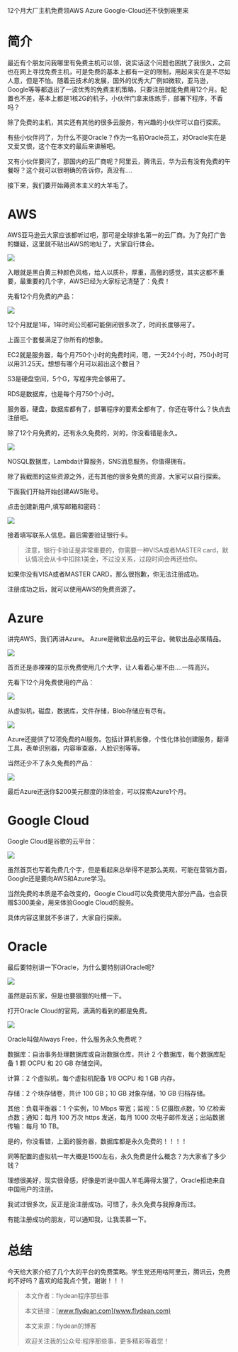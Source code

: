 12个月大厂主机免费领AWS Azure Google-Cloud还不快到碗里来

# 简介

最近有个朋友问我哪里有免费主机可以领，说实话这个问题也困扰了我很久，之前也在网上寻找免费主机，可是免费的基本上都有一定的限制，用起来实在是不尽如人意，但是不怕。随着云技术的发展，国外的优秀大厂例如微软，亚马逊，Google等等都退出了一波优秀的免费主机策略，只要注册就能免费用12个月。配置也不差，基本上都是1核2G的机子，小伙伴门拿来练练手，部署下程序，不香吗？

除了免费的主机，其实还有其他的很多云服务，有兴趣的小伙伴可以自行探索。

有些小伙伴问了，为什么不提Oracle？作为一名前Oracle员工，对Oracle实在是又爱又恨，这个在本文的最后来讲解吧。

又有小伙伴要问了，那国内的云厂商呢？阿里云，腾讯云，华为云有没有免费的午餐呀？这个我可以很明确的告诉你，真没有....

接下来，我们要开始薅资本主义的大羊毛了。

# AWS

AWS亚马逊云大家应该都听过吧，那可是全球排名第一的云厂商。为了免打广告的嫌疑，这里就不贴出AWS的地址了，大家自行体会。

![](https://img-blog.csdnimg.cn/202005271034241.png?x-oss-process=image/watermark,type_ZmFuZ3poZW5naGVpdGk,shadow_0,text_aHR0cDovL3d3dy5mbHlkZWFuLmNvbQ==,size_35,color_8F8F8F,t_70)

入眼就是黑白黄三种颜色风格，给人以质朴，厚重，高傲的感觉，其实这都不重要，最重要的几个字，AWS已经为大家标记清楚了：免费！

先看12个月免费的产品：

![](https://img-blog.csdnimg.cn/20200527103928930.png?x-oss-process=image/watermark,type_ZmFuZ3poZW5naGVpdGk,shadow_0,text_aHR0cDovL3d3dy5mbHlkZWFuLmNvbQ==,size_35,color_8F8F8F,t_70)

12个月就是1年，1年时间公司都可能倒闭很多次了，时间长度够用了。

上面三个套餐满足了你所有的想象。

EC2就是服务器，每个月750个小时的免费时间，嗯，一天24个小时，750小时可以用31.25天。想想有哪个月可以超出这个数目？

S3是硬盘空间，5个G，写程序完全够用了。

RDS是数据库，也是每个月750个小时。

服务器，硬盘，数据库都有了，部署程序的要素全都有了，你还在等什么？快点去注册吧。

除了12个月免费的，还有永久免费的，对的，你没看错是永久。

![](https://img-blog.csdnimg.cn/20200527121209127.png?x-oss-process=image/watermark,type_ZmFuZ3poZW5naGVpdGk,shadow_0,text_aHR0cDovL3d3dy5mbHlkZWFuLmNvbQ==,size_35,color_8F8F8F,t_70)

NOSQL数据库，Lambda计算服务，SNS消息服务。你值得拥有。

除了我截图的这些资源之外，还有其他的很多免费的资源，大家可以自行探索。

下面我们开始开始创建AWS账号。

点击创建新用户,填写邮箱和密码：

![](https://img-blog.csdnimg.cn/20200527121912308.png?x-oss-process=image/watermark,type_ZmFuZ3poZW5naGVpdGk,shadow_0,text_aHR0cDovL3d3dy5mbHlkZWFuLmNvbQ==,size_35,color_8F8F8F,t_70)

接着填写联系人信息。最后需要验证银行卡。

> 注意，银行卡验证是非常重要的，你需要一种VISA或者MASTER card，默认情况会从卡中扣除1美金，不过没关系，过段时间会再还给你。

如果你没有VISA或者MASTER CARD，那么很抱歉，你无法注册成功。

注册成功之后，就可以使用AWS的免费资源了。

# Azure

讲完AWS，我们再讲Azure。 Azure是微软出品的云平台。微软出品必属精品。

![](https://img-blog.csdnimg.cn/20200527122345828.png?x-oss-process=image/watermark,type_ZmFuZ3poZW5naGVpdGk,shadow_0,text_aHR0cDovL3d3dy5mbHlkZWFuLmNvbQ==,size_35,color_8F8F8F,t_70)

首页还是赤裸裸的显示免费使用几个大字，让人看着心里不由....一阵高兴。

先看下12个月免费使用的产品：

![](https://img-blog.csdnimg.cn/20200527122639180.png?x-oss-process=image/watermark,type_ZmFuZ3poZW5naGVpdGk,shadow_0,text_aHR0cDovL3d3dy5mbHlkZWFuLmNvbQ==,size_35,color_8F8F8F,t_70)

从虚拟机，磁盘，数据库，文件存储，Blob存储应有尽有。

![](https://img-blog.csdnimg.cn/20200527122800451.png?x-oss-process=image/watermark,type_ZmFuZ3poZW5naGVpdGk,shadow_0,text_aHR0cDovL3d3dy5mbHlkZWFuLmNvbQ==,size_35,color_8F8F8F,t_70)

Azure还提供了12项免费的AI服务。包括计算机影像，个性化体验创建服务，翻译工具，表单识别器，内容审查器，人脸识别等等。

当然还少不了永久免费的产品：

![](https://img-blog.csdnimg.cn/2020052712294277.png?x-oss-process=image/watermark,type_ZmFuZ3poZW5naGVpdGk,shadow_0,text_aHR0cDovL3d3dy5mbHlkZWFuLmNvbQ==,size_35,color_8F8F8F,t_70)

最后Azure还送你$200美元额度的体验金，可以探索Azure1个月。

# Google Cloud

Google Cloud是谷歌的云平台：

![](https://img-blog.csdnimg.cn/20200527123239552.png?x-oss-process=image/watermark,type_ZmFuZ3poZW5naGVpdGk,shadow_0,text_aHR0cDovL3d3dy5mbHlkZWFuLmNvbQ==,size_35,color_8F8F8F,t_70)

虽然首页也写着免费几个字，但是看起来总举得不是那么美观，可能在营销方面，Google还是要向AWS和Azure学习。

当然免费的本质是不会改变的，Google Cloud可以免费使用大部分产品，也会获赠$300美金，用来体验Google Cloud的服务。

具体内容这里就不多讲了，大家自行探索。

# Oracle

最后要特别讲一下Oracle，为什么要特别讲Oracle呢?

![](https://img-blog.csdnimg.cn/20200527123712290.png?x-oss-process=image/watermark,type_ZmFuZ3poZW5naGVpdGk,shadow_0,text_aHR0cDovL3d3dy5mbHlkZWFuLmNvbQ==,size_35,color_8F8F8F,t_70)

虽然是前东家，但是也要狠狠的吐槽一下。

打开Oracle Cloud的官网，满满的看到的都是免费。

![](https://img-blog.csdnimg.cn/2020052712392375.png?x-oss-process=image/watermark,type_ZmFuZ3poZW5naGVpdGk,shadow_0,text_aHR0cDovL3d3dy5mbHlkZWFuLmNvbQ==,size_35,color_8F8F8F,t_70)

Oracle叫做Always Free，什么服务永久免费呢？

数据库：自治事务处理数据库或自治数据仓库，共计 2 个数据库，每个数据库配备 1 颗 OCPU 和 20 GB 存储空间。

计算：2 个虚拟机，每个虚拟机配备 1/8 OCPU 和 1 GB 内存。

存储：2 个块存储卷，共计 100 GB；10 GB 对象存储，10 GB 归档存储。

其他：负载平衡器：1 个实例，10 Mbps 带宽；监视：5 亿摄取点数，10 亿检索点数；通知：每月 100 万次 https 发送，每月 1000 次电子邮件发送；出站数据传输：每月 10 TB。

是的，你没看错，上面的服务器，数据库都是永久免费的！！！！

同等配置的虚拟机一年大概是1500左右，永久免费是什么概念？为大家省了多少钱？

理想很美好，现实很骨感，好像是听说中国人羊毛薅得太狠了，Oracle拒绝来自中国用户的注册。

我试过很多次，反正是没注册成功。可惜了，永久免费与我擦身而过。

有能注册成功的朋友，可以通知我，让我羡慕一下。

# 总结

今天给大家介绍了几个大的平台的免费策略。学生党还用啥阿里云，腾讯云，免费的不好吗？喜欢的给我点个赞，谢谢！！！

> 本文作者：flydean程序那些事
> 
> 本文链接：[www.flydean.com](www.flydean.com)
> 
> 本文来源：flydean的博客
> 
> 欢迎关注我的公众号:程序那些事，更多精彩等着您！